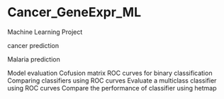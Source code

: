 # Cancer_GeneExpr_ML

Machine Learning Project

cancer prediction

Malaria prediction

Model evaluation
Cofusion matrix 
ROC curves for binary classification 
Comparing classifiers using ROC curves
Evaluate a multiclass classifier using ROC curves 
Compare the performance of classifier using hetmap
